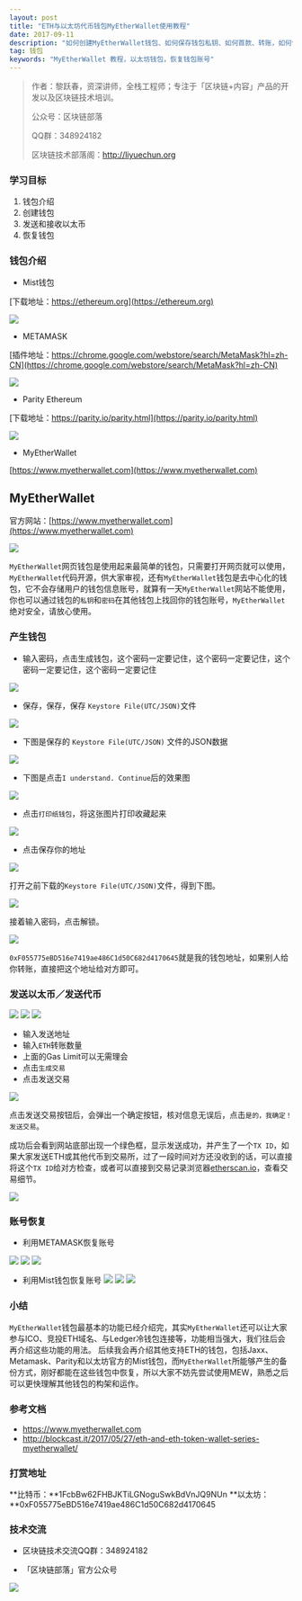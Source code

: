 ```yaml
---
layout: post
title: "ETH与以太坊代币钱包MyEtherWallet使用教程"
date: 2017-09-11
description: "如何创建MyEtherWallet钱包、如何保存钱包私钥、如何首款、转账，如何恢复钱包账号"
tag: 钱包
keywords: "MyEtherWallet 教程，以太坊钱包，恢复钱包账号"
---
```


> 作者：黎跃春，资深讲师，全栈工程师；专注于「区块链+内容」产品的开发以及区块链技术培训。
> 
> 公众号：区块链部落
> 
> QQ群：348924182
> 
> 区块链技术部落阁：http://liyuechun.org

### 学习目标

1. 钱包介绍
2. 创建钱包
3. 发送和接收以太币
4. 恢复钱包


### 钱包介绍

- Mist钱包

[下载地址：https://ethereum.org](https://ethereum.org)

![](http://om1c35wrq.bkt.clouddn.com/Snip20170914_172.png)


- METAMASK

[插件地址：https://chrome.google.com/webstore/search/MetaMask?hl=zh-CN](https://chrome.google.com/webstore/search/MetaMask?hl=zh-CN)

![](http://om1c35wrq.bkt.clouddn.com/Snip20170914_174.png)

- Parity Ethereum

[下载地址：https://parity.io/parity.html](https://parity.io/parity.html)

![](http://om1c35wrq.bkt.clouddn.com/Snip20170914_178.png)

- MyEtherWallet

[https://www.myetherwallet.com](https://www.myetherwallet.com)


## MyEtherWallet

官方网站：[https://www.myetherwallet.com](https://www.myetherwallet.com)

![](http://om1c35wrq.bkt.clouddn.com/MyEtherWallet.png)


`MyEtherWallet`网页钱包是使用起来最简单的钱包，只需要打开网页就可以使用，`MyEtherWallet`代码开源，供大家审视，还有`MyEtherWallet`钱包是去中心化的钱包，它不会存储用户的钱包信息账号，就算有一天`MyEtherWallet`网站不能使用，你也可以通过钱包的`私钥`和`密码`在其他钱包上找回你的钱包账号，`MyEtherWallet`绝对安全，请放心使用。

### 产生钱包

- 输入密码，点击生成钱包，这个密码一定要记住，这个密码一定要记住，这个密码一定要记住，这个密码一定要记住

![](http://om1c35wrq.bkt.clouddn.com/Snip20170911_93.png)

- 保存，保存，保存 `Keystore File(UTC/JSON)`文件

![](http://om1c35wrq.bkt.clouddn.com/Snip20170911_94.png)

- 下图是保存的 `Keystore File(UTC/JSON)` 文件的JSON数据

![](http://om1c35wrq.bkt.clouddn.com/Snip20170911_96.png)

- 下图是点击`I understand. Continue`后的效果图

![](http://om1c35wrq.bkt.clouddn.com/Snip20170911_97.png)

- 点击`打印纸钱包`，将这张图片打印收藏起来

![](http://om1c35wrq.bkt.clouddn.com/Snip20170911_100.png)


- 点击保存你的地址

![](http://om1c35wrq.bkt.clouddn.com/Snip20170911_105.png)


打开之前下载的``Keystore File(UTC/JSON)``文件，得到下图。

![](http://om1c35wrq.bkt.clouddn.com/Snip20170911_106.png)

接着输入密码，点击解锁。

![](http://om1c35wrq.bkt.clouddn.com/Snip20170911_107.png)

`0xF055775eBD516e7419ae486C1d50C682d4170645`就是我的钱包地址，如果别人给你转账，直接把这个地址给对方即可。


### 发送以太币／发送代币

![](http://om1c35wrq.bkt.clouddn.com/Snip20170911_111.png)
![](http://om1c35wrq.bkt.clouddn.com/Snip20170911_112.png)
![](http://om1c35wrq.bkt.clouddn.com/Snip20170911_114.png)

- 输入发送地址
- 输入`ETH`转账数量
- 上面的Gas Limit可以无需理会
- 点击`生成交易`
- 点击发送交易

![](http://om1c35wrq.bkt.clouddn.com/Snip20170911_115.png)

点击发送交易按钮后，会弹出一个确定按钮，核对信息无误后，点击`是的，我确定！发送交易`。

成功后会看到网站底部出现一个绿色框，显示发送成功，并产生了一个`TX ID`，如果大家发送ETH或其他代币到交易所，过了一段时间对方还没收到的话，可以直接将这个`TX ID`给对方检查，或者可以直接到交易记录浏览器[etherscan.io](https://etherscan.io/)，查看交易细节。

![](http://om1c35wrq.bkt.clouddn.com/mew_10.png)


### 账号恢复

- 利用METAMASK恢复账号

![](http://om1c35wrq.bkt.clouddn.com/Snip20170911_117.png)
![](http://om1c35wrq.bkt.clouddn.com/Snip20170911_118.png)
![](http://om1c35wrq.bkt.clouddn.com/Snip20170911_120.png)

- 利用Mist钱包恢复账号
![](http://om1c35wrq.bkt.clouddn.com/Snip20170911_121.png)
![](http://om1c35wrq.bkt.clouddn.com/Snip20170911_122.png)
![](http://om1c35wrq.bkt.clouddn.com/Snip20170911_123.png)




### 小结

`MyEtherWallet`钱包最基本的功能已经介绍完，其实`MyEtherWallet`还可以让大家参与ICO、竞投ETH域名、与Ledger冷钱包连接等，功能相当强大，我们往后会再介绍这些功能的用法。
后续我会再介绍其他支持ETH的钱包，包括Jaxx、Metamask、Parity和以太坊官方的Mist钱包，而`MyEtherWallet`所能够产生的备份方式，刚好都能在这些钱包中恢复，所以大家不妨先尝试使用MEW，熟悉之后可以更快理解其他钱包的构架和运作。


### 参考文档


- https://www.myetherwallet.com
- http://blockcast.it/2017/05/27/eth-and-eth-token-wallet-series-myetherwallet/


### 打赏地址

**比特币：**1FcbBw62FHBJKTiLGNoguSwkBdVnJQ9NUn
**以太坊：**0xF055775eBD516e7419ae486C1d50C682d4170645


### 技术交流

- 区块链技术交流QQ群：348924182

- 「区块链部落」官方公众号

![](http://orhm8wuhd.bkt.clouddn.com/qukuailian100.jpg)






